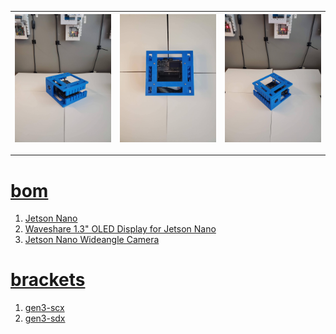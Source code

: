 | [![image](../images/eye_nano-2.jpg)](#) | [![image](../images/eye_nano-3.jpg)](#) | [![image](../images/eye_nano-4.jpg)](#) |
| --- | --- | --- |

---

# [bom](../parts.md)

1. [Jetson Nano](../parts.md#jetson-nano)
1. [Waveshare 1.3" OLED Display for Jetson Nano](../parts.md#waveshare-13-oled-display-for-jetson-nano)
1. [Jetson Nano Wideangle Camera](../parts.md#jetson-nano-wideangle-camera)

# [brackets](../brackets)

1. [gen3-scx](../brackets/gen3-scx/gen3-scx.stl)
1. [gen3-sdx](../brackets/gen3-sdx/gen3-sdx.stl)

